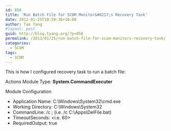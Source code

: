 ```yaml
---
id: 856
title: 'Run Batch File for SCOM Monitor&#8217;s Recovery Task'
date: 2012-01-25T10:59:36+10:00
author: Tao Yang
#layout: post
guid: http://blog.tyang.org/?p=856
permalink: /2012/01/25/run-batch-file-for-scom-monitors-recovery-task/
categories:
  - SCOM
tags:
  - SCOM
---
```

This is how I configured recovery task to run a batch file:

Actions Module Type: **System.CommandExecuter**

Module Configuration

* Application Name: C:\Windows\System32\cmd.exe
* Working Directory: C:\Windows\System32
* CommandLine: /c <Path to Batch file>; (i.e. /c C:\Apps\DelFile.bat)
* TimeoutSeconds: <i.e. 60>
* RequiredOutput: true